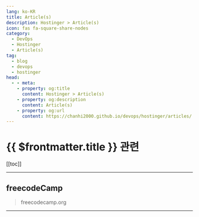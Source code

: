 ```yaml
---
lang: ko-KR
title: Article(s)
description: Hostinger > Article(s)
icon: fas fa-square-share-nodes
category: 
  - DevOps
  - Hostinger
  - Article(s)
tag: 
  - blog
  - devops
  - hostinger
head:
  - - meta:
    - property: og:title
      content: Hostinger > Article(s)
    - property: og:description
      content: Article(s)
    - property: og:url
      content: https://chanhi2000.github.io/devops/hostinger/articles/
---
```


# {{ $frontmatter.title }} 관련

<SiteInfo
  name="freeCodeCamp Programming Tutorials: Python, JavaScript, Git & More"
  desc="Browse thousands of programming tutorials written by experts. Learn Web Development, Data Science, DevOps, Security, and get developer career advice."
  url="https://freecodecamp.org/news/"
  logo="https://cdn.freecodecamp.org/universal/favicons/favicon.ico"
  preview="https://cdn.freecodecamp.org/platform/universal/fcc_meta_1920X1080-indigo.png"/>

[[toc]]

---

## <VPIcon icon="fa-brands fa-free-code-camp"/>freecodeCamp

> freecodecamp.org

<!-- END: freecodecamp.org -->

---

<TagLinks />